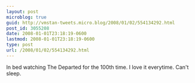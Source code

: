 ```yaml
---
layout: post
microblog: true
guid: http://vmstan-tweets.micro.blog/2008/01/02/554134292.html
post_id: 3055208
date: 2008-01-01T23:18:19-0600
lastmod: 2008-01-01T23:18:19-0600
type: post
url: /2008/01/02/554134292.html
---
```

In bed watching The Departed for the 100th time. I love it everytime. Can't sleep.

